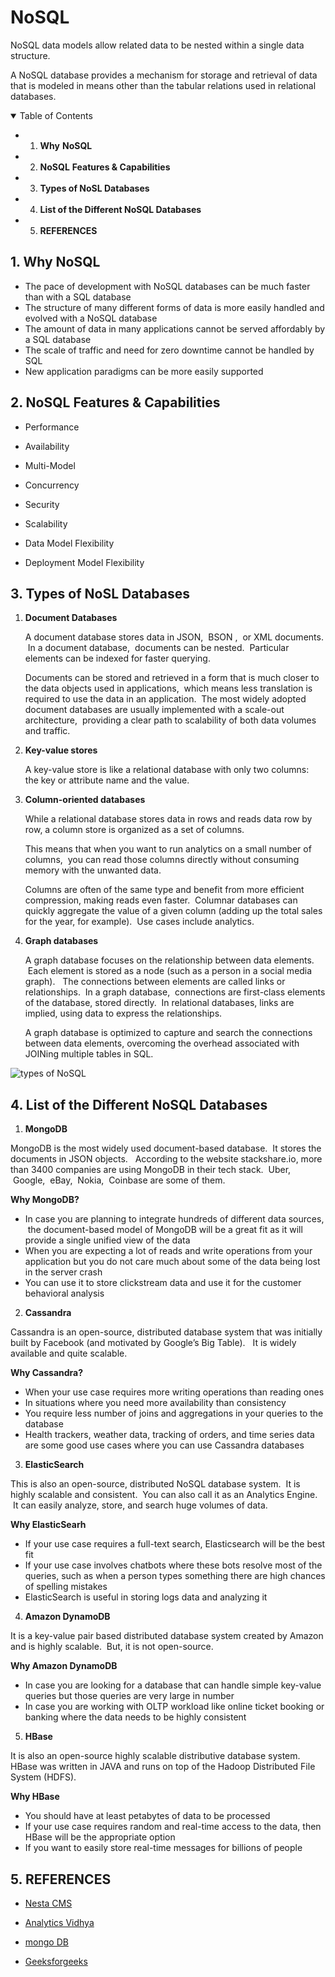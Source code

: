 # **NoSQL**

NoSQL data models allow related data to be nested within a single data structure.

A NoSQL database provides a mechanism for storage and retrieval of data that is modeled in means other than the tabular relations used in relational databases.

<details open>
<summary> Table of Contents  </summary>

+ 1. **Why** **NoSQL**
+ 2. **NoSQL** **Features & Capabilities**
+ 3. **Types of NoSL Databases**
+ 4. **List of the Different NoSQL Databases**
+ 5.  **REFERENCES**

</details>


## 1. **Why** **NoSQL**
* The pace of development with NoSQL databases can be much faster than with a SQL database
* The structure of many different forms of data is more easily handled and evolved with a NoSQL database
* The amount of data in many applications cannot be served affordably by a SQL database
* The scale of traffic and need for zero downtime cannot be handled by SQL
* New application paradigms can be more easily supported


##  2. **NoSQL Features & Capabilities**

* Performance

* Availability

* Multi-Model

* Concurrency

* Security

* Scalability

* Data Model Flexibility

* Deployment Model Flexibility


## 3. **Types of NoSL Databases**



 

1. **Document Databases**

   A document database stores data in JSON, &nbsp;BSON ,&nbsp; or XML documents. &nbsp;In a document database, &nbsp;documents can be nested.&nbsp; Particular elements can be indexed for faster querying. 



   Documents can be stored and retrieved in a form that is much closer to the data objects used in applications, &nbsp;which means less translation is required to use the data in an application. &nbsp;The most widely adopted document databases are usually implemented with a scale-out architecture,&nbsp; providing a clear path to scalability of both data volumes and traffic.

2. **Key-value stores**
  
   A key-value store is like a relational database with only two columns:&nbsp; the key or attribute name and the value.

3. **Column-oriented databases** 

   While a relational database stores data in rows and reads data row by row, a column store is organized as a set of columns.   
   
   This means that when you want to run analytics on a small number of columns,&nbsp; you can read those columns directly without consuming memory with the unwanted data.

   Columns are often of the same type and benefit from more efficient compression, making reads even faster.&nbsp; Columnar databases can quickly aggregate the value of a given column (adding up the total sales for the year, for example).&nbsp; Use cases include analytics.

   

4. **Graph databases**

   A graph database focuses on the relationship between data elements. &nbsp;Each element is stored as a node (such as a person in a social media graph). &nbsp;  The connections between elements are called links or relationships.&nbsp; In a graph database, &nbsp;connections are first-class elements of the database, stored directly.&nbsp; In relational databases, links are implied, using data to express the relationships.

   A graph database is optimized to capture and search the connections between data elements, overcoming the overhead associated with JOINing multiple tables in SQL.

   
![types of NoSQL](https://images.app.goo.gl/6H1Wgac6T9BbgL9N7)




## 4. **List of the Different NoSQL Databases**

1. **MongoDB**

MongoDB is the most widely used document-based database.&nbsp; It stores the documents in JSON objects. &nbsp; According to the website stackshare.io, more than 3400 companies are using MongoDB in their tech stack.&nbsp; Uber, &nbsp;Google,&nbsp; eBay,&nbsp; Nokia,&nbsp; Coinbase are some of them.

**Why MongoDB?**
* In case you are planning to integrate hundreds of different data sources, &nbsp;the document-based model of MongoDB will be a great fit as it will provide a single unified view of the data
* When you are expecting a lot of reads and write operations from your application but you do not care much about some of the data being lost in the server crash
* You can use it to store clickstream data and use it for the customer behavioral analysis

2. **Cassandra**

Cassandra is an open-source, distributed database system that was initially built by Facebook (and motivated by Google’s Big Table).   &nbsp;
 It is widely available and quite scalable.

**Why Cassandra?**
* When your use case requires more writing operations than reading ones
* In situations where you need more availability than consistency
* You require less number of joins and aggregations in your queries to the database
* Health trackers, weather data, tracking of orders, and time series data are some good use cases where you can use Cassandra databases

3. **ElasticSearch**


This is also an open-source, distributed NoSQL database system. &nbsp;It is highly scalable and consistent. &nbsp;You can also call it as an Analytics Engine. &nbsp;It can easily analyze, store, and search huge volumes of data.

**Why ElasticSearh**
* If your use case requires a full-text search, Elasticsearch will be the best fit 
* If your use case involves chatbots where these bots resolve most of the queries, such as when a person types something there are high chances of spelling mistakes
* ElasticSearch is useful in storing logs data and analyzing it

4. **Amazon DynamoDB**

It is a key-value pair based distributed database system created by Amazon and is highly scalable.&nbsp; But, it is not open-source.


**Why Amazon DynamoDB**

* In case you are looking for a database that can handle simple key-value queries but those queries are very large in number
* In case you are working with OLTP workload like online ticket booking or banking where the data needs to be highly consistent
5. **HBase**

It is also an open-source highly scalable distributive database system.&nbsp; HBase was written in JAVA and runs on top of the Hadoop Distributed File System (HDFS).

**Why HBase**
* You should have at least petabytes of data to be processed
* If your use case requires random and real-time access to the data, then HBase will be the appropriate option
* If you want to easily store real-time messages for billions of people


## 5. **REFERENCES**


* [Nesta CMS](http://nestacms.com/docs/creating-content/markdown-cheat-sheet )

* [Analytics Vidhya](https://www.analyticsvidhya.com/blog/2020/09/different-nosql-databases-every-data-scientist-must-know/)

* [mongo DB](https://www.mongodb.com/nosql-explained)

* [Geeksforgeeks](https://www.geeksforgeeks.org/introduction-to-nosql/)













